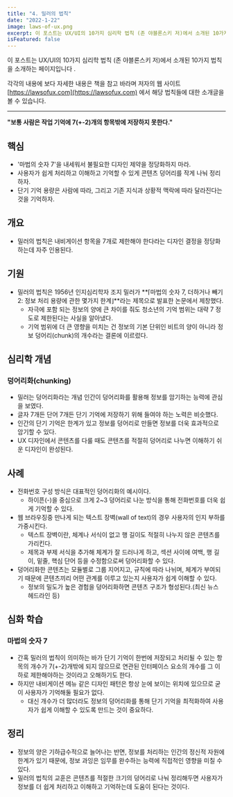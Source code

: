 ```yaml
---
title: "4. 밀러의 법칙"
date: "2022-1-22"
image: laws-of-ux.png
excerpt: 이 포스트는 UX/UI의 10가지 심리학 법칙 (존 야블론스키 저)에서 소개된 10가지 법칙을 소개하는 페이지입니다 .
isFeatured: false
---
```


이 포스트는 UX/UI의 10가지 심리학 법칙 (존 야블론스키 저)에서 소개된 10가지 법칙을 소개하는 페이지입니다 .

각각의 내용에 보다 자세한 내용은 책을 참고 바라며 저자의 웹 사이트 [https://lawsofux.com](https://lawsofux.com) 에서 해당 법칙들에 대한 소개글을 볼 수 있습니다.

---

**"보통 사람은 작업 기억에 7(+-2)개의 항목밖에 저장하지 못한다."**

## 핵심

- '마법의 숫자 7'을 내세워서 불필요한 디자인 제약을 정당화하지 마라.
- 사용자가 쉽게 처리하고 이해하고 기억할 수 있게 콘텐츠 덩어리를 작게 나눠 정리하자.
- 단기 기억 용량은 사람에 따라, 그리고 기존 지식과 상황적 맥락에 따라 달라진다는 것을 기억하자.

## 개요

- 밀러의 법칙은 내비게이션 항목을 7개로 제한해야 한다라는 디자인 결정을 정당화하는데 자주 인용된다.

## 기원

- 밀러의 법칙은 1956년 인지심리학자 조지 밀러가 **⌈마법의 숫자 7, 더하거나 빼기 2: 정보 처리 용량에 관한 몇가지 한계⌋**라는 제목으로 발표한 논문에서 제창했다.
  - 자극에 포함 되는 정보의 양에 큰 차이를 줘도 청소년의 기억 범위는 대략 7 정도로 제한된다는 사실을 알아냈다.
  - 기억 범위에 더 큰 영향을 미치는 건 정보의 기본 단위인 비트의 양이 아니라 정보 덩어리(chunk)의 개수라는 결론에 이르렀다.

## 심리학 개념

### 덩어리화(chunking)

- 밀러는 덩어리화라는 개념 인간이 덩어리화를 활용해 정보를 암기하는 능력에 관심을 보였다.
- 글자 7개든 단어 7개든 단기 기억에 저장하기 위해 들여야 하는 노력은 비슷했다.
- 인간의 단기 기억은 한계가 있고 정보를 덩어리로 만들면 정보를 더욱 효과적으로 암기할 수 있다.
- UX 디자인에서 콘텐츠를 다룰 때도 콘텐츠를 적절히 덩어리로 나누면 이해하기 쉬운 디자인이 완성된다.

## 사례

- 전화번호 구성 방식은 대표적인 덩어리화의 예시이다.
  - 하이픈(-)을 중심으로 크게 2~3 덩어리로 나눈 방식을 통해 전화번호를 더욱 쉽게 기억할 수 있다.
- 웹 브라우징중 만나게 되는 텍스트 장벽(wall of text)의 경우 사용자의 인지 부하를 가중시킨다.
  - 텍스트 장벽이란, 체계나 서식이 없고 행 길이도 적절히 나누지 않은 콘텐츠를 가리킨다.
  - 제목과 부제 서식을 추가해 체계가 잘 드러나게 하고, 섹션 사이에 여백, 행 길이, 밑줄, 핵심 단어 등을 수정함으로써 덩어리화할 수 있다.
- 덩어리화한 콘텐츠는 모듈별로 그룹 지어지고, 규칙에 따라 나뉘며, 체계가 부여되기 때문에 콘텐츠끼리 어떤 관계를 이루고 있는지 사용자가 쉽게 이해할 수 있다.
  - 정보의 밀도가 높은 경험을 덩어리화하면 콘텐츠 구조가 형성된다.(최신 뉴스 헤드라인 등)

## 심화 학습

### 마법의 숫자 7

- 간혹 밀러의 법칙이 의미하는 바가 단기 기억이 한번에 저장되고 처리될 수 있는 항목의 개수가 7(+-2)개밖에 되지 않으므로 연관된 인터페이스 요소의 개수를 그 이하로 제한해야하는 것이라고 오해하기도 한다.
- 하지만 내비게이션 메뉴 같은 디자인 패턴은 항상 눈에 보이는 위치에 있으므로 굳이 사용자가 기억해둘 필요가 없다.
  - 대신 개수가 더 많더라도 정보의 덩어리화를 통해 단기 기억을 최적화하여 사용자가 쉽게 이해할 수 있도록 만드는 것이 중요하다.

## 정리

- 정보의 양은 기하급수적으로 늘어나는 반면, 정보를 처리하는 인간의 정신적 자원에 한계가 있기 때문에, 정보 과잉은 임무를 완수하는 능력에 직접적인 영향을 미칠 수 있다.
- 밀러의 법칙의 교훈은 콘텐츠를 적절한 크기의 덩어리로 나눠 정리해두면 사용자가 정보를 더 쉽게 처리하고 이해하고 기억하는데 도움이 된다는 것이다.
